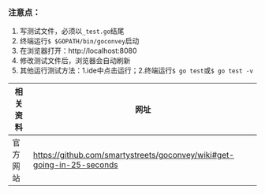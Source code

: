 ### 注意点：
1. 写测试文件，必须以`_test.go`结尾
2. 终端运行`$ $GOPATH/bin/goconvey`启动
3. 在浏览器打开：http://localhost:8080
4. 修改测试文件后，浏览器会自动刷新
5. 其他运行测试方法：1.ide中点击运行；2.终端运行`$ go test`或`$ go test -v`


相关资料 | 网址
--- | ---
官方网站 | https://github.com/smartystreets/goconvey/wiki#get-going-in-25-seconds